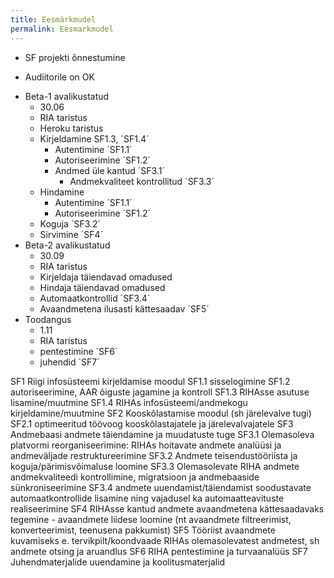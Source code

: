 ```yaml
---
title: Eesmärkmudel
permalink: Eesmarkmudel
---
```


- SF projekti õnnestumine
 * Audiitorile on OK
  - Beta-1 avalikustatud
    * 30.06
    * RIA taristus 
    * Heroku taristus
    - Kirjeldamine <span class='sf'>SF1.3</span>, ´SF1.4´
      - Autentimine ´SF1.1´
      - Autoriseerimine ´SF1.2´
      - Andmed üle kantud ´SF3.1´
        - Andmekvaliteet kontrollitud ´SF3.3´ 
    - Hindamine
      - Autentimine ´SF1.1´
      - Autoriseerimine ´SF1.2´
    - Koguja ´SF3.2´
    - Sirvimine ´SF4´
  - Beta-2 avalikustatud
    * 30.09
    * RIA taristus
    - Kirjeldaja täiendavad omadused
    - Hindaja täiendavad omadused
    - Automaatkontrollid ´SF3.4´
    - Avaandmetena ilusasti kättesaadav ´SF5´
  - Toodangus
    * 1.11
    * RIA taristus
    - pentestimine ´SF6´
    - juhendid ´SF7´

SF1 Riigi infosüsteemi kirjeldamise moodul
SF1.1 sisselogimine
SF1.2 autoriseerimine, AAR õiguste jagamine ja kontroll
SF1.3 RIHAsse asutuse lisamine/muutmine
SF1.4 RIHAs infosüsteemi/andmekogu kirjeldamine/muutmine
SF2 Kooskõlastamise moodul (sh järelevalve tugi)
SF2.1 optimeeritud töövoog kooskõlastajatele ja järelevalvajatele
SF3 Andmebaasi andmete täiendamine ja muudatuste tuge
SF3.1 Olemasoleva platvormi reorganiseerimine: RIHAs hoitavate andmete analüüsi ja andmeväljade restruktureerimine
SF3.2 Andmete teisendustööriista ja koguja/pärimisvõimaluse loomine
SF3.3 Olemasolevate RIHA andmete andmekvaliteedi kontrollimine, migratsioon ja andmebaaside sünkroniseerimine
SF3.4 andmete uuendamist/täiendamist soodustavate automaatkontrollide lisamine ning vajadusel ka automaatteavituste realiseerimine
SF4 RIHAsse kantud andmete avaandmetena kättesaadavaks tegemine - avaandmete liidese loomine (nt avaandmete filtreerimist, konverteerimist, teenusena pakkumist)
SF5 Tööriist avaandmete kuvamiseks e. tervikpilt/koondvaade RIHAs olemasolevatest andmetest, sh andmete otsing ja aruandlus
SF6 RIHA pentestimine ja turvaanalüüs
SF7 Juhendmaterjalide uuendamine ja koolitusmaterjalid
